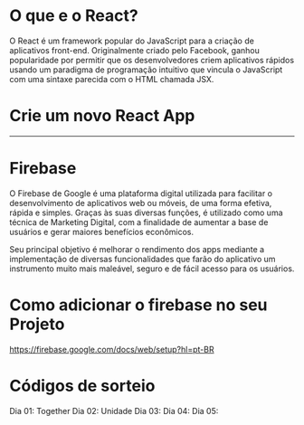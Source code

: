 # O que e o React? 
O React é um framework popular do JavaScript para a criação de aplicativos front-end. 
Originalmente criado pelo Facebook, ganhou popularidade por permitir que os desenvolvedores criem aplicativos rápidos usando um paradigma de programação intuitivo que vincula o JavaScript com uma sintaxe parecida com o HTML chamada JSX.

# Crie um novo React App


----------
# Firebase
O Firebase de Google é uma plataforma digital utilizada para facilitar o desenvolvimento de aplicativos web ou móveis, de uma forma efetiva, rápida e simples. Graças às suas diversas funções, é utilizado como uma técnica de Marketing Digital, com a finalidade de aumentar a base de usuários e gerar maiores benefícios econômicos.

Seu principal objetivo é melhorar o rendimento dos apps mediante a implementação de diversas funcionalidades que farão do aplicativo um instrumento muito mais maleável, seguro e de fácil acesso para os usuários.

# Como adicionar o firebase no seu Projeto
https://firebase.google.com/docs/web/setup?hl=pt-BR

# Códigos de sorteio
  Dia 01: Together
  Dia 02: Unidade
  Dia 03:
  Dia 04:
  Dia 05: